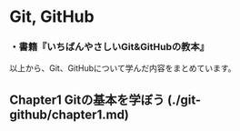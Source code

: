 # Git, GitHub
### ・書籍『いちばんやさしいGit&GitHubの教本』
以上から、Git、GitHubについて学んだ内容をまとめています。

## Chapter1 Gitの基本を学ぼう (./git-github/chapter1.md)


